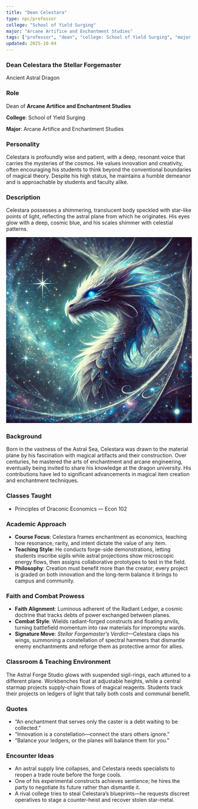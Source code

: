 ```yaml
---
title: "Dean Celestara"
type: npc/professor
college: "School of Yield Surging"
major: "Arcane Artifice and Enchantment Studies"
tags: ["professor", "dean", "college: School of Yield Surging", "major: Arcane Artifice and Enchantment Studies","variant:astral"]
updated: 2025-10-04
---
```


### Dean Celestara the Stellar Forgemaster

Ancient Astral Dragon

### Role

Dean of **Arcane Artifice and Enchantment Studies**

**College**: School of Yield Surging

**Major**: Arcane Artifice and Enchantment Studies

### Personality

Celestara is profoundly wise and patient, with a deep, resonant voice that carries the mysteries of the cosmos. He values innovation and creativity, often encouraging his students to think beyond the conventional boundaries of magical theory. Despite his high status, he maintains a humble demeanor and is approachable by students and faculty alike.

### Description

Celestara possesses a shimmering, translucent body speckled with star-like points of light, reflecting the astral plane from which he originates. His eyes glow with a deep, cosmic blue, and his scales shimmer with celestial patterns.

![A17A8C53-D187-4A9F-8D6A-1F8F4A8DFAF9](/assets/images/A17A8C53-D187-4A9F-8D6A-1F8F4A8DFAF9.webp)

### Background

Born in the vastness of the Astral Sea, Celestara was drawn to the material plane by his fascination with magical artifacts and their construction. Over centuries, he mastered the arts of enchantment and arcane engineering, eventually being invited to share his knowledge at the dragon university. His contributions have led to significant advancements in magical item creation and enchantment techniques.

### Classes Taught

- Principles of Draconic Economics — Econ 102

### Academic Approach

- **Course Focus**: Celestara frames enchantment as economics, teaching how resonance, rarity, and intent dictate the value of any item.
- **Teaching Style**: He conducts forge-side demonstrations, letting students inscribe sigils while astral projections show microscopic energy flows, then assigns collaborative prototypes to test in the field.
- **Philosophy**: Creation must benefit more than the creator; every project is graded on both innovation and the long-term balance it brings to campus and community.

### Faith and Combat Prowess

- **Faith Alignment**: Luminous adherent of the Radiant Ledger, a cosmic doctrine that tracks debts of power exchanged between planes.
- **Combat Style**: Wields radiant-forged constructs and floating anvils, turning battlefield momentum into raw materials for impromptu wards.
- **Signature Move**: *Stellar Forgemaster’s Verdict*—Celestara claps his wings, summoning a constellation of spectral hammers that dismantle enemy enchantments and reforge them as protective armor for allies.

### Classroom & Teaching Environment

The Astral Forge Studio glows with suspended sigil-rings, each attuned to a different plane. Workbenches float at adjustable heights, while a central starmap projects supply-chain flows of magical reagents. Students track their projects on ledgers of light that tally both costs and communal benefit.

### Quotes

- “An enchantment that serves only the caster is a debt waiting to be collected.”
- “Innovation is a constellation—connect the stars others ignore.”
- “Balance your ledgers, or the planes will balance them for you.”

### Encounter Ideas

- An astral supply line collapses, and Celestara needs specialists to reopen a trade route before the forge cools.
- One of his experimental constructs achieves sentience; he hires the party to negotiate its future rather than dismantle it.
- A rival college tries to steal Celestara’s blueprints—he requests discreet operatives to stage a counter-heist and recover stolen star-metal.
